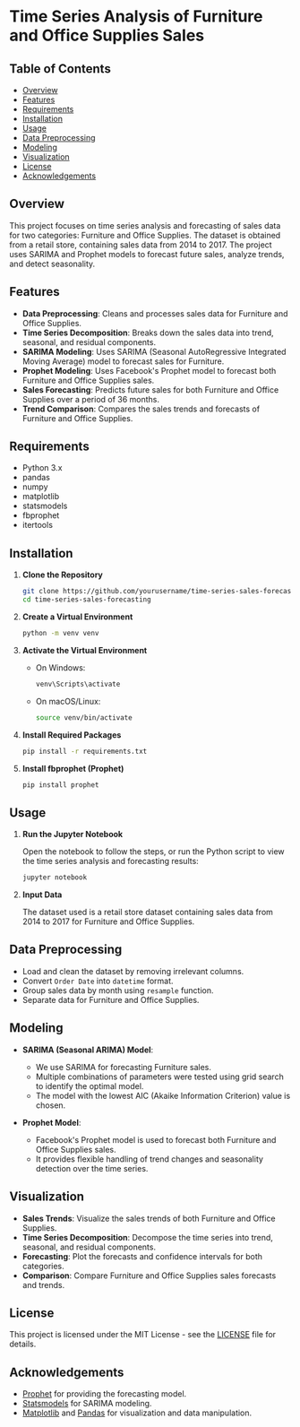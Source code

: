 # Time Series Analysis of Furniture and Office Supplies Sales

## Table of Contents

- [Overview](#overview)
- [Features](#features)
- [Requirements](#requirements)
- [Installation](#installation)
- [Usage](#usage)
- [Data Preprocessing](#data-preprocessing)
- [Modeling](#modeling)
- [Visualization](#visualization)
- [License](#license)
- [Acknowledgements](#acknowledgements)

## Overview

This project focuses on time series analysis and forecasting of sales data for two categories: Furniture and Office Supplies. The dataset is obtained from a retail store, containing sales data from 2014 to 2017. The project uses SARIMA and Prophet models to forecast future sales, analyze trends, and detect seasonality.

## Features

- **Data Preprocessing**: Cleans and processes sales data for Furniture and Office Supplies.
- **Time Series Decomposition**: Breaks down the sales data into trend, seasonal, and residual components.
- **SARIMA Modeling**: Uses SARIMA (Seasonal AutoRegressive Integrated Moving Average) model to forecast sales for Furniture.
- **Prophet Modeling**: Uses Facebook's Prophet model to forecast both Furniture and Office Supplies sales.
- **Sales Forecasting**: Predicts future sales for both Furniture and Office Supplies over a period of 36 months.
- **Trend Comparison**: Compares the sales trends and forecasts of Furniture and Office Supplies.

## Requirements

- Python 3.x
- pandas
- numpy
- matplotlib
- statsmodels
- fbprophet
- itertools

## Installation

1. **Clone the Repository**

   ```bash
   git clone https://github.com/yourusername/time-series-sales-forecasting.git
   cd time-series-sales-forecasting
   ```

2. **Create a Virtual Environment**

   ```bash
   python -m venv venv
   ```

3. **Activate the Virtual Environment**

   - On Windows:

     ```bash
     venv\Scripts\activate
     ```

   - On macOS/Linux:

     ```bash
     source venv/bin/activate
     ```

4. **Install Required Packages**

   ```bash
   pip install -r requirements.txt
   ```

5. **Install fbprophet (Prophet)**

   ```bash
   pip install prophet
   ```

## Usage

1. **Run the Jupyter Notebook**

   Open the notebook to follow the steps, or run the Python script to view the time series analysis and forecasting results:

   ```bash
   jupyter notebook
   ```

2. **Input Data**

   The dataset used is a retail store dataset containing sales data from 2014 to 2017 for Furniture and Office Supplies.

## Data Preprocessing

- Load and clean the dataset by removing irrelevant columns.
- Convert `Order Date` into `datetime` format.
- Group sales data by month using `resample` function.
- Separate data for Furniture and Office Supplies.
  
## Modeling

- **SARIMA (Seasonal ARIMA) Model**: 
  - We use SARIMA for forecasting Furniture sales.
  - Multiple combinations of parameters were tested using grid search to identify the optimal model.
  - The model with the lowest AIC (Akaike Information Criterion) value is chosen.
  
- **Prophet Model**:
  - Facebook's Prophet model is used to forecast both Furniture and Office Supplies sales.
  - It provides flexible handling of trend changes and seasonality detection over the time series.

## Visualization

- **Sales Trends**: Visualize the sales trends of both Furniture and Office Supplies.
- **Time Series Decomposition**: Decompose the time series into trend, seasonal, and residual components.
- **Forecasting**: Plot the forecasts and confidence intervals for both categories.
- **Comparison**: Compare Furniture and Office Supplies sales forecasts and trends.

## License

This project is licensed under the MIT License - see the [LICENSE](LICENSE) file for details.

## Acknowledgements

- [Prophet](https://facebook.github.io/prophet/) for providing the forecasting model.
- [Statsmodels](https://www.statsmodels.org/stable/index.html) for SARIMA modeling.
- [Matplotlib](https://matplotlib.org/) and [Pandas](https://pandas.pydata.org/) for visualization and data manipulation.
